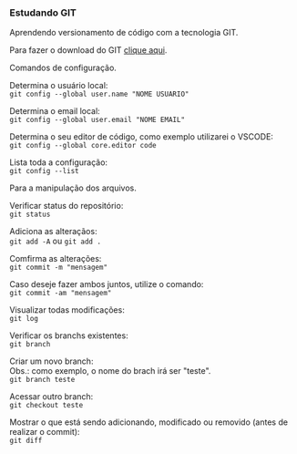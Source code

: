 ### Estudando GIT

Aprendendo versionamento de código com a tecnologia GIT.

Para fazer o download do GIT [clique aqui](https://git-scm.com/downloads).

Comandos de configuração.  

Determina o usuário local:  
`git config --global user.name "NOME USUARIO"`  

Determina o email local:  
`git config --global user.email "NOME EMAIL"`

Determina o seu editor de código, como exemplo utilizarei o VSCODE:  
`git config --global core.editor code`

Lista toda a configuração:  
`git config --list`

Para a manipulação dos arquivos.

Verificar status do repositório:  
`git status` 

Adiciona as alteraçãos:  
`git add -A` ou `git add .` 

Comfirma as alterações:  
`git commit -m "mensagem"`

Caso deseje fazer ambos juntos, utilize o comando:  
`git commit -am "mensagem"`

Visualizar todas modificações:  
`git log`

Verificar os branchs existentes:  
`git branch`

Criar um novo branch:  
Obs.: como exemplo, o nome do brach irá ser "teste".  
`git branch teste`

Acessar outro branch:  
`git checkout teste`

Mostrar o que está sendo adicionando, modificado ou removido (antes de realizar o commit):  
`git diff`